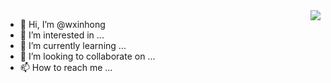 <img align="right" src="https://github-readme-stats.vercel.app/api?username=wxinhong&show_icons=true&icon_color=0366d6&text_color=24292e&bg_color=ffffff&hide_title=true" />

- 👋 Hi, I’m @wxinhong
- 👀 I’m interested in ...
- 🌱 I’m currently learning ...
- 💞️ I’m looking to collaborate on ...
- 📫 How to reach me ...

<!---
wxinhong/wxinhong is a ✨ special ✨ repository because its `README.md` (this file) appears on your GitHub profile.
You can click the Preview link to take a look at your changes.
--->
